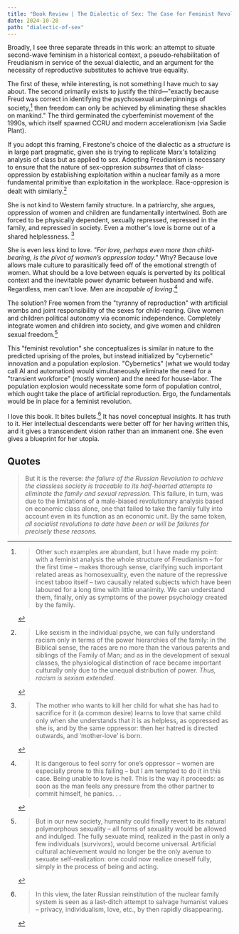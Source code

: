 ```yaml
---
title: "Book Review | The Dialectic of Sex: The Case for Feminist Revolution"
date: 2024-10-20
path: "dialectic-of-sex"
---
```


Broadly, I see three separate threads in this work: an attempt to situate second-wave feminism in a historical context, a pseudo-rehabilitation of Freudianism in service of the sexual dialectic, and an argument for the necessity of reproductive substitutes to achieve true equality. 

The first of these, while interesting, is not something I have much to say about. The second primarily exists to justify the third—"exactly because Freud was correct in identifying the psychosexual underpinnings of society,[^1] then freedom can only be achieved by eliminating these shackles on mankind." The third germinated the cyberfeminist movement of the 1990s, which itself spawned CCRU and modern accelerationism (via Sadie Plant). 

If you adopt this framing, Firestone's choice of the dialectic as a *structure* is in large part pragmatic, given she is trying to replicate Marx's totalizing analysis of class but as applied to sex. Adopting Freudianism is necessary to ensure that the nature of sex-oppresion *subsumes* that of class-oppression by establishing exploitation within a nuclear family as a more fundamental primitive than exploitation in the workplace. Race-oppresion is dealt with similarly.[^2]

She is not kind to Western family structure. In a patriarchy, she argues, oppression of women and children are fundamentally intertwined. Both are forced to be physically dependent, sexually repressed, repressed in the family, and repressed in society. Even a mother's love is borne out of a shared helplessness. [^3]

She is even less kind to love. *"For love, perhaps even more than child-bearing, is the pivot of women’s oppression today."* Why? Because love allows male culture to parasitically feed off of the emotional strength of women. What should be a love between equals is perverted by its political context and the inevitable power dynamic between husband and wife. Regardless, men can't love. Men are *incapable of loving*.[^4]

The solution? Free women from the "tyranny of reproduction" with artificial wombs and joint responsibility of the sexes for child-rearing. Give women and children political autonomy via economic independence. Completely integrate women and children into society, and give women and children sexual freedom.[^5]

This "feminist revolution" she conceptualizes is similar in nature to the predicted uprising of the proles, but instead initialized by "cybernetic" innovation and a population explosion. "Cybernetics" (what we would today call AI and automation) would simultaneously eliminate the need for a "transient workforce" (mostly women) and the need for house-labor. The population explosion would necessitate some form of population control, which ought take the place of artificial reproduction. Ergo, the fundamentals would be in place for a feminist revolution. 

I love this book. It bites bullets.[^6] It has novel conceptual insights. It has truth to it. Her intellectual descendants were better off for her having written this, and it gives a transcendent vision rather than an immanent one. She even gives a blueprint for her utopia. 

<h2>Quotes</h2>

[^1]: > Other such examples are abundant, but I have made my point: with a feminist analysis the whole structure of Freudianism – for the first time – makes thorough sense, clarifying such important related areas as homosexuality, even the nature of the repressive incest taboo itself – two causally related subjects which have been laboured for a long time with little unanimity. We can understand them, finally, only as symptoms of the power psychology created by the family.

[^2]: >  Like sexism in the individual psyche, we can fully understand racism only in terms of the power hierarchies of the family: in the Biblical sense, the races are no more than the various parents and siblings of the Family of Man; and as in the development of sexual classes, the physiological distinction of race became important culturally only due to the unequal distribution of power. *Thus, racism is sexism extended.*

[^3]: > The mother who wants to kill her child for what she has had to sacrifice for it (a common desire) learns to love that same child only when she understands that it is as helpless, as oppressed as she is, and by the same oppressor: then her hatred is directed outwards, and ‘mother-love’ is born.

[^4]: > It is dangerous to feel sorry for one’s oppressor – women are especially prone to this failing – but I am tempted to do it in this case. Being unable to love is hell. This is the way it proceeds: as soon as the man feels any pressure from the other partner to commit himself, he panics. . . 

[^5]: > But in our new society, humanity could finally revert to its natural polymorphous sexuality – all forms of sexuality would be allowed and indulged. The fully sexuate mind, realized in the past in only a few individuals (survivors), would become universal. Artificial cultural achievement would no longer be the only avenue to sexuate self-realization: one could now realize oneself fully, simply in the process of being and acting.

[^6]: > In this view, the later Russian reinstitution of the nuclear family system is seen as a last-ditch attempt to salvage humanist values – privacy, individualism, love, etc., by then rapidly disappearing.
> 
> But it is the reverse: *the failure of the Russian Revolution to achieve the classless society is traceable to its half-hearted attempts to eliminate the family and sexual repression.* This failure, in turn, was due to the limitations of a male-biased revolutionary analysis based on economic class alone, one that failed to take the family fully into account even in its function as an economic unit. By the same token, *all socialist revolutions to date have been or will be failures for precisely these reasons.*